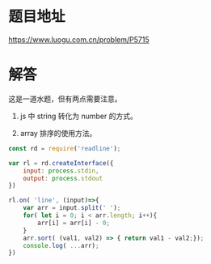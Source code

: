 
# 题目地址
https://www.luogu.com.cn/problem/P5715

# 解答
这是一道水题，但有两点需要注意。

1. js 中 string 转化为 number 的方式。

2. array 排序的使用方法。

```js
const rd = require('readline');

var rl = rd.createInterface({
    input: process.stdin,
    output: process.stdout
})

rl.on( 'line', (input)=>{
    var arr = input.split(' ');
    for( let i = 0; i < arr.length; i++){
        arr[i] = arr[i] - 0;
    }
    arr.sort( (val1, val2) => { return val1 - val2;});
    console.log( ...arr);
})
```
